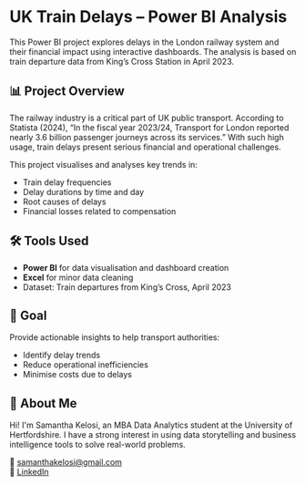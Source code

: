 # UK Train Delays – Power BI Analysis

This Power BI project explores delays in the London railway system and their financial impact using interactive dashboards. The analysis is based on train departure data from King’s Cross Station in April 2023.

## 📊 Project Overview

The railway industry is a critical part of UK public transport. According to Statista (2024), “In the fiscal year 2023/24, Transport for London reported nearly 3.6 billion passenger journeys across its services.” With such high usage, train delays present serious financial and operational challenges.

This project visualises and analyses key trends in:
- Train delay frequencies
- Delay durations by time and day
- Root causes of delays
- Financial losses related to compensation

## 🛠️ Tools Used
- **Power BI** for data visualisation and dashboard creation
- **Excel** for minor data cleaning
- Dataset: Train departures from King’s Cross, April 2023

## 🎯 Goal
Provide actionable insights to help transport authorities:
- Identify delay trends
- Reduce operational inefficiencies
- Minimise costs due to delays

## 🧠 About Me
Hi! I'm Samantha Kelosi, an MBA Data Analytics student at the University of Hertfordshire. I have a strong interest in using data storytelling and business intelligence tools to solve real-world problems.

📧 samanthakelosi@gmail.com  
🔗 [LinkedIn](https://www.linkedin.com/in/samantha-kelosi-57b694215/)
